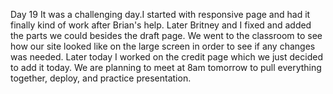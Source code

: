 Day 19
It was a challenging day.I started with responsive page and had it finally kind of work after Brian's help. Later Britney and I fixed and added the parts we could besides the draft page. We went to the classroom to see how our site looked like on the large screen in order to see if any changes was needed.
Later today I worked on the credit page which we just decided to add it today.
We are planning to meet at 8am tomorrow to pull everything together, deploy, and practice presentation.  
